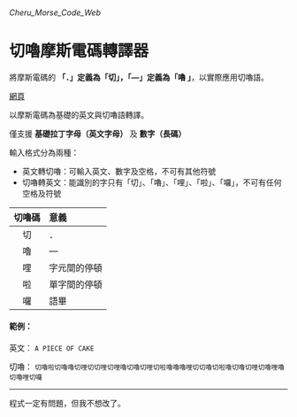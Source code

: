 ###### Cheru_Morse_Code_Web
# 切嚕摩斯電碼轉譯器

將摩斯電碼的 **「．」定義為「切」，「—」定義為「嚕 」**，以實際應用切嚕語。

[網頁](https://byronjy.github.io/Cheru_Morse_Code_Web/Cheru_Morse_Code_Web.html?fbclid=IwAR20aFwt58-4mgbQPZZo3-yGXeYFmzOr6YTBpQrMV0TIjsW_H_jHEziSUd0)

以摩斯電碼為基礎的英文與切嚕語轉譯。

僅支援 **基礎拉丁字母（英文字母）** 及 **數字（長碼）**

輸入格式分為兩種：
* 英文轉切嚕：可輸入英文、數字及空格，不可有其他符號
* 切嚕轉英文：能識別的字只有「切」、「嚕」、「哩」、「啦」、「囉」，不可有任何空格及符號

| 切嚕碼 |  意義  |
|:-----:|:-------|
| 切 | ．        |
| 嚕 | —         |
| 哩 | 字元間的停頓|
| 啦 | 單字間的停頓|
| 囉 | 語畢       |

#### 範例：

英文： `A PIECE OF CAKE`

切嚕： `切嚕啦切嚕嚕切哩切切哩切哩嚕切嚕切哩切啦嚕嚕嚕哩切切嚕切啦嚕切嚕切哩切嚕哩嚕切嚕哩切囉`

---

程式一定有問題，但我不想改了。
